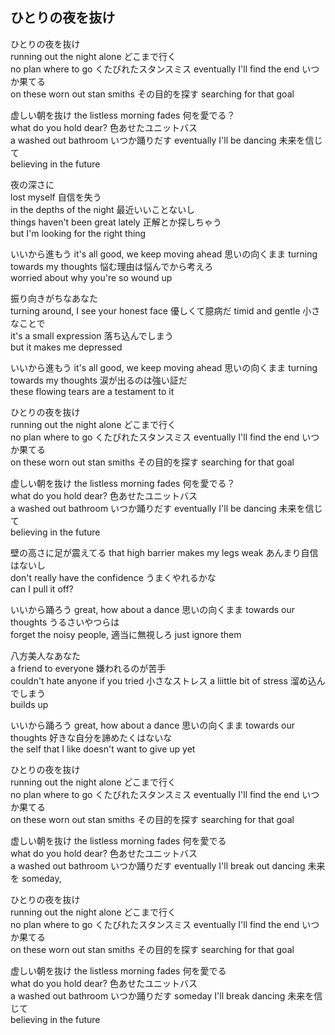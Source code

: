 ## ひとりの夜を抜け

ひとりの夜を抜け	
running out the night alone
どこまで行く	
no plan where to go
くたびれたスタンスミス	
eventually I'll find the end 
いつか果てる	
on these worn out stan smiths
その目的を探す	
searching for that goal
	
虚しい朝を抜け	
the listless morning fades
何を愛でる？	
what do you hold dear?
色あせたユニットバス	
a washed out bathroom
いつか踊りだす	
eventually I'll be dancing
未来を信じて	
believing in the future
	
夜の深さに	
lost myself
自信を失う	
in the depths of the night
最近いいことないし	
things haven't been great lately
正解とか探しちゃう	
but I'm looking for the right thing
	
いいから進もう	
it's all good, we keep moving ahead
思いの向くまま	
turning towards my thoughts
悩む理由は悩んでから考えろ	
worried about why you're so wound up
	
	
	
振り向きがちなあなた	
turning around, I see your honest face
優しくて臆病だ	
timid and gentle
小さなことで	
it's a small expression
落ち込んでしまう	
but it makes me depressed
	
いいから進もう	
it's all good, we keep moving ahead
思いの向くまま	
turning towards my thoughts
涙が出るのは強い証だ	
these flowing tears are a testament to it
	
ひとりの夜を抜け	
running out the night alone
どこまで行く	
no plan where to go
くたびれたスタンスミス	
eventually I'll find the end 
いつか果てる	
on these worn out stan smiths
その目的を探す	
searching for that goal
	
虚しい朝を抜け	
the listless morning fades
何を愛でる？	
what do you hold dear?
色あせたユニットバス	
a washed out bathroom
いつか踊りだす	
eventually I'll be dancing
未来を信じて	
believing in the future
	
	
壁の高さに足が震えてる	
that high barrier makes my legs weak
あんまり自信はないし	
don't really have the confidence
うまくやれるかな	
can I pull it off?
	
いいから踊ろう	
great, how about a dance
思いの向くまま	
towards our thoughts
うるさいやつらは	
forget the noisy people,
適当に無視しろ	
just ignore them
	
八方美人なあなた	
a friend to everyone
嫌われるのが苦手	
couldn't hate anyone if you tried
小さなストレス	
a liittle bit of stress
溜め込んでしまう	
builds up
	
いいから踊ろう	
great, how about a dance
思いの向くまま	
towards our thoughts
好きな自分を諦めたくはないな	
the self that I like doesn't want to give up yet
	
	
ひとりの夜を抜け	
running out the night alone
どこまで行く	
no plan where to go
くたびれたスタンスミス	
eventually I'll find the end 
いつか果てる	
on these worn out stan smiths
その目的を探す	
searching for that goal
	
虚しい朝を抜け	
the listless morning fades
何を愛でる	
what do you hold dear?
色あせたユニットバス	
a washed out bathroom
いつか踊りだす	
eventually I'll break out dancing
未来を	
someday,
	
ひとりの夜を抜け	
running out the night alone
どこまで行く	
no plan where to go
くたびれたスタンスミス	
eventually I'll find the end 
いつか果てる	
on these worn out stan smiths
その目的を探す	
searching for that goal
	
虚しい朝を抜け	
the listless morning fades
何を愛でる	
what do you hold dear?
色あせたユニットバス	
a washed out bathroom
いつか踊りだす	
someday I'll break dancing
未来を信じて	
believing in the future
	
	
	
	
	
	
	
	
	
	
	
	
	
	
	
	
	
	
	
	
	
	
	
	
	
	
	
	
	
	
	
	
	
	
	
	
	
	
	
	
	
	
	
	
	
	
	
	
	
	
	
	
	
	
	
	
	
	
	
	
	
	
	
	
	
	
	
	
	
	
	
	
	
	
	
	
	
	
	
	
	
	
	
	
	
	
	
	
	
	
	
	
	
	
	
	
	
	
	
	
	
	
	
	
	
	
	
	
	
	
	
	
	
	
	
	
	
	
	
	
	
	
	
	
	
	
	
	
	
	
	
	
	
	
	
	
	
	
	
	
	
	
	
	
	
	
	
	
	
	
	
	
	
	
	
	
	
	
	
	
	
	
	
	
	
	
	
	
	
	
	
	
	
	
	
	
	
	
	
	
	
	
	
	
	
	
	
	
	
	
	
	
	
	
	
	
	
	
	
	
	
	
	
	
	
	
	
	
	
	
	
	
	
	
	
	
	
	
	
	
	
	
	
	
	
	
	
	
	
	
	
	
	
	
	
	
	
	
	
	
	
	
	
	
	
	
	
	
	
	
	
	
	
	
	
	
	
	
	
	
	
	
	
	
	
	
	
	
	
	
	
	
	
	
	
	
	
	
	
	
	
	
	
	
	
	
	
	
	
	
	
	
	
	
	
	
	
	
	
	
	
	
	
	
	
	
	
	
	
	
	
	
	
	
	
	
	
	
	
	
	
	
	
	
	
	
	
	
	
	
	
	
	
	
	
	
	
	
	
	
	
	
	
	
	
	
	
	
	
	
	
	
	
	
	
	
	
	
	
	
	
	
	
	
	
	
	
	
	
	
	
	
	
	
	
	
	
	
	
	
	
	
	
	
	
	
	
	
	
	
	
	
	
	
	
	
	
	
	
	
	
	
	
	
	
	
	
	
	
	
	
	
	
	
	
	
	
	
	
	
	
	
	
	
	
	
	
	
	
	
	
	
	
	
	
	
	
	
	
	
	
	
	
	
	
	
	
	
	
	
	
	
	
	
	
	
	
	
	
	
	
	
	
	
	
	
	
	
	
	
	
	
	
	
	
	
	
	
	
	
	
	
	
	
	
	
	
	
	
	
	
	
	
	
	
	
	
	
	
	
	
	
	
	
	
	
	
	
	
	
	
	
	
	
	
	
	
	
	
	
	
	
	
	
	
	
	
	
	
	
	
	
	
	
	
	
	
	
	
	
	
	
	
	
	
	
	
	
	
	
	
	
	
	
	
	
	
	
	
	
	
	
	
	
	
	
	
	
	
	
	
	
	
	
	
	
	
	
	
	
	
	
	
	
	
	
	
	
	
	
	
	
	
	
	
	
	
	
	
	
	
	
	
	
	
	
	
	
	
	
	
	
	
	
	
	
	
	
	
	
	
	
	
	
	
	
	
	
	
	
	
	
	
	
	
	
	
	
	
	
	
	
	
	
	
	
	
	
	
	
	
	
	
	
	
	
	
	
	
	
	
	
	
	
	
	
	
	
	
	
	
	
	
	
	
	
	
	
	
	
	
	
	
	
	
	
	
	
	
	
	
	
	
	
	
	
	
	
	
	
	
	
	
	
	
	
	
	
	
	
	
	
	
	
	
	
	
	
	
	
	
	
	
	
	
	
	
	
	
	
	
	
	
	
	
	
	
	
	
	
	
	
	
	
	
	
	
	
	
	
	
	
	
	
	
	
	
	
	
	
	
	
	
	
	
	
	
	
	
	
	
	
	
	
	
	
	
	
	
	
	
	
	
	
	
	
	
	
	
	
	
	
	
	
	
	
	
	
	
	
	
	
	
	
	
	
	
	
	
	
	
	
	
	
	
	
	
	
	
	
	
	
	
	
	
	
	
	
	
	
	
	
	
	
	
	
	
	
	
	
	
	
	
	
	
	
	
	
	
	
	
	
	
	
	
	
	
	
	
	
	
	
	
	
	
	
	
	
	
	
	
	
	
	
	
	
	
	
	
	
	
	
	
	
	
	
	
	
	
	
	
	
	
	
	
	
	
	
	
	
	
	
	
	
	
	
	
	
	
	
	
	
	
